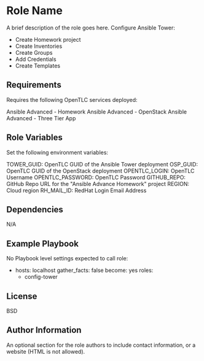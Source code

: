 Role Name
=========

A brief description of the role goes here.
Configure Ansible Tower:
  - Create Homework project
  - Create Inventories
  - Create Groups
  - Add Credentials
  - Create Templates

Requirements
------------

Requires the following OpenTLC services deployed:

Ansible Advanced - Homework
Ansible Advanced - OpenStack
Ansible Advanced - Three Tier App

Role Variables
--------------

Set the following environment variables:

TOWER_GUID: OpenTLC GUID of the Ansible Tower deployment
OSP_GUID: OpenTLC GUID of the OpenStack deployment
OPENTLC_LOGIN: OpenTLC Username
OPENTLC_PASSWORD: OpenTLC Password
GITHUB_REPO: GitHub Repo URL for the "Ansible Advance Homework" project
REGION: Cloud region
RH_MAIL_ID: RedHat Login Email Address

Dependencies
------------

N/A

Example Playbook
----------------

No Playbook level settings expected to call role:

- hosts: localhost
  gather_facts: false
  become: yes
  roles:
    - config-tower

License
-------

BSD

Author Information
------------------

An optional section for the role authors to include contact information, or a website (HTML is not allowed).
